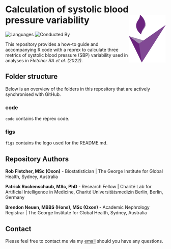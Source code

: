 # Calculation of systolic blood pressure variability <a href='https://www.georgeinstitute.org'><img src='figs/tgi.png' align="right" height="150" /></a>

<!-- badges: start -->
![Languages](https://img.shields.io/badge/Languages-R-6498d3)
![Conducted By](https://img.shields.io/badge/Conducted%20By-The%20George%20Institute%20for%20Global%20Health-72297c)
<!-- badges: end -->

This repository provides a how-to guide and accompanying R code with a reprex to calculate three metrics of systolic blood pressure (SBP) variability used in analyses in *Fletcher RA et al. (2022)*.


## Folder structure

Below is an overview of the folders in this repository that are actively synchronised with GitHub.

### code

`code` contains the reprex code.

### figs

`figs` contains the logo used for the README.md.


## Repository Authors

**Rob Fletcher, MSc (Oxon)** - Biostatistician | The George Institute for Global Health, Sydney, Australia

**Patrick Rockenschaub, MSc, PhD** - Research Fellow | Charité Lab for Artificial Intelligence in Medicine, Charité Universitätsmedizin Berlin, Berlin, Germany

**Brendon Neuen, MBBS (Hons), MSc (Oxon)** - Academic Nephrology Registrar | The George Institute for Global Health, Sydney, Australia


## Contact

Please feel free to contact me via my [email](mailto:rfletcher@georgeinstitute.org.au?subject=Inquiry) should you have any questions.
